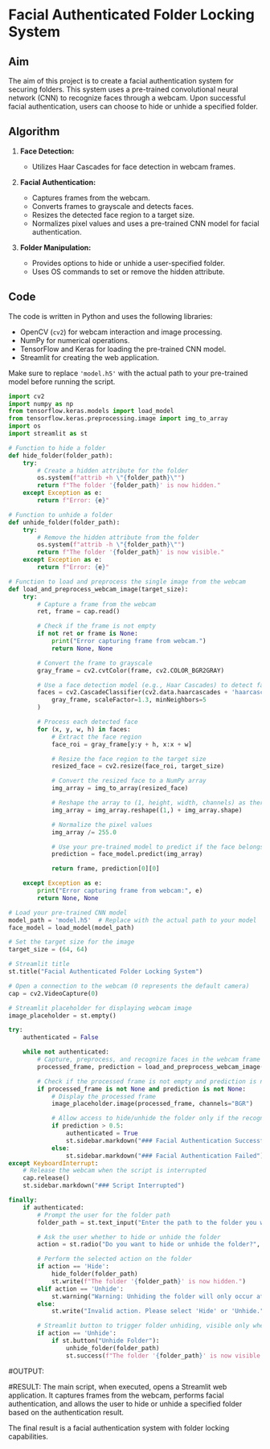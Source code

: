 # Facial Authenticated Folder Locking System

## Aim

The aim of this project is to create a facial authentication system for securing folders. This system uses a pre-trained convolutional neural network (CNN) to recognize faces through a webcam. Upon successful facial authentication, users can choose to hide or unhide a specified folder.

## Algorithm

1. **Face Detection:**
   - Utilizes Haar Cascades for face detection in webcam frames.

2. **Facial Authentication:**
   - Captures frames from the webcam.
   - Converts frames to grayscale and detects faces.
   - Resizes the detected face region to a target size.
   - Normalizes pixel values and uses a pre-trained CNN model for facial authentication.

3. **Folder Manipulation:**
   - Provides options to hide or unhide a user-specified folder.
   - Uses OS commands to set or remove the hidden attribute.

## Code

The code is written in Python and uses the following libraries:

- OpenCV (`cv2`) for webcam interaction and image processing.
- NumPy for numerical operations.
- TensorFlow and Keras for loading the pre-trained CNN model.
- Streamlit for creating the web application.

Make sure to replace `'model.h5'` with the actual path to your pre-trained model before running the script.

```python
import cv2
import numpy as np
from tensorflow.keras.models import load_model
from tensorflow.keras.preprocessing.image import img_to_array
import os
import streamlit as st

# Function to hide a folder
def hide_folder(folder_path):
    try:
        # Create a hidden attribute for the folder
        os.system(f"attrib +h \"{folder_path}\"")
        return f"The folder '{folder_path}' is now hidden."
    except Exception as e:
        return f"Error: {e}"

# Function to unhide a folder
def unhide_folder(folder_path):
    try:
        # Remove the hidden attribute from the folder
        os.system(f"attrib -h \"{folder_path}\"")
        return f"The folder '{folder_path}' is now visible."
    except Exception as e:
        return f"Error: {e}"

# Function to load and preprocess the single image from the webcam
def load_and_preprocess_webcam_image(target_size):
    try:
        # Capture a frame from the webcam
        ret, frame = cap.read()

        # Check if the frame is not empty
        if not ret or frame is None:
            print("Error capturing frame from webcam.")
            return None, None

        # Convert the frame to grayscale
        gray_frame = cv2.cvtColor(frame, cv2.COLOR_BGR2GRAY)

        # Use a face detection model (e.g., Haar Cascades) to detect faces in the frame
        faces = cv2.CascadeClassifier(cv2.data.haarcascades + 'haarcascade_frontalface_default.xml').detectMultiScale(
            gray_frame, scaleFactor=1.3, minNeighbors=5
        )

        # Process each detected face
        for (x, y, w, h) in faces:
            # Extract the face region
            face_roi = gray_frame[y:y + h, x:x + w]

            # Resize the face region to the target size
            resized_face = cv2.resize(face_roi, target_size)

            # Convert the resized face to a NumPy array
            img_array = img_to_array(resized_face)

            # Reshape the array to (1, height, width, channels) as there is only one image
            img_array = img_array.reshape((1,) + img_array.shape)

            # Normalize the pixel values
            img_array /= 255.0

            # Use your pre-trained model to predict if the face belongs to you
            prediction = face_model.predict(img_array)

            return frame, prediction[0][0]

    except Exception as e:
        print("Error capturing frame from webcam:", e)
        return None, None

# Load your pre-trained CNN model
model_path = 'model.h5'  # Replace with the actual path to your model
face_model = load_model(model_path)

# Set the target size for the image
target_size = (64, 64)

# Streamlit title
st.title("Facial Authenticated Folder Locking System")

# Open a connection to the webcam (0 represents the default camera)
cap = cv2.VideoCapture(0)

# Streamlit placeholder for displaying webcam image
image_placeholder = st.empty()

try:
    authenticated = False

    while not authenticated:
        # Capture, preprocess, and recognize faces in the webcam frame
        processed_frame, prediction = load_and_preprocess_webcam_image(target_size)

        # Check if the processed frame is not empty and prediction is not None
        if processed_frame is not None and prediction is not None:
            # Display the processed frame
            image_placeholder.image(processed_frame, channels="BGR")

            # Allow access to hide/unhide the folder only if the recognized face is positive
            if prediction > 0.5:
                authenticated = True
                st.sidebar.markdown("### Facial Authentication Successful")
            else:
                st.sidebar.markdown("### Facial Authentication Failed")
except KeyboardInterrupt:
    # Release the webcam when the script is interrupted
    cap.release()
    st.sidebar.markdown("### Script Interrupted")

finally:
    if authenticated:
        # Prompt the user for the folder path
        folder_path = st.text_input("Enter the path to the folder you want to hide/unhide:")

        # Ask the user whether to hide or unhide the folder
        action = st.radio("Do you want to hide or unhide the folder?", ('Hide', 'Unhide'))

        # Perform the selected action on the folder
        if action == 'Hide':
            hide_folder(folder_path)
            st.write(f"The folder '{folder_path}' is now hidden.")
        elif action == 'Unhide':
            st.warning("Warning: Unhiding the folder will only occur after you press the 'Unhide Folder' button.")
        else:
            st.write("Invalid action. Please select 'Hide' or 'Unhide.")

        # Streamlit button to trigger folder unhiding, visible only when 'Unhide' is selected
        if action == 'Unhide':
            if st.button("Unhide Folder"):
                unhide_folder(folder_path)
                st.success(f"The folder '{folder_path}' is now visible.")
```
#OUTPUT:

#RESULT:
The main script, when executed, opens a Streamlit web application. It captures frames from the webcam, performs facial authentication, and allows the user to hide or unhide a specified folder based on the authentication result.

The final result is a facial authentication system with folder locking capabilities.
